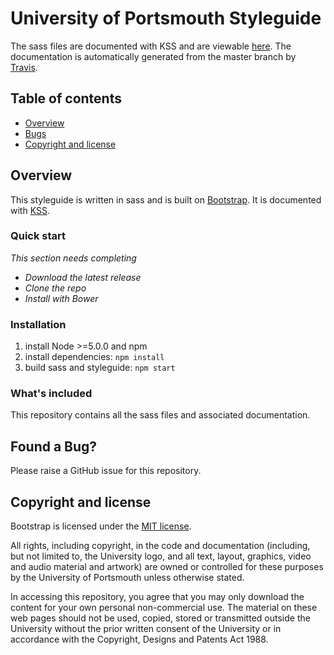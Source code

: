 # University of Portsmouth Styleguide

The sass files are documented with KSS and are viewable [here](http://port.whealmedia.com). The documentation is automatically generated from the master branch by [Travis](http://tavisci.org).

## Table of contents

- [Overview](#overview)
- [Bugs](#bugs)
- [Copyright and license](#copyright-and-license)

## Overview

This styleguide is written in sass and is built on [Bootstrap](https://github.com/twbs/bootstrap). It is documented with [KSS](https://github.com/kss-node/kss-node).

### Quick start

*This section needs completing*

* *Download the latest release*
* *Clone the repo*
* *Install with Bower*

### Installation
1. install Node >=5.0.0 and npm
2. install dependencies: `npm install`
3. build sass and styleguide: `npm start`

### What's included

This repository contains all the sass files and associated documentation.

## Found a Bug?

Please raise a GitHub issue for this repository.
 
## Copyright and license

Bootstrap is licensed under the [MIT license](https://github.com/twbs/bootstrap/blob/master/LICENSE).

All rights, including copyright, in the code and documentation (including, but not limited to, the University logo, and
all text, layout, graphics, video and audio material and artwork) are owned or controlled for these purposes by the
University of Portsmouth unless otherwise stated.

In accessing this repository, you agree that you may only download the content for your own personal
non-commercial use. The material on these web pages should not be used, copied, stored or transmitted outside the
University without the prior written consent of the University or in accordance with the Copyright, Designs and Patents
Act 1988.